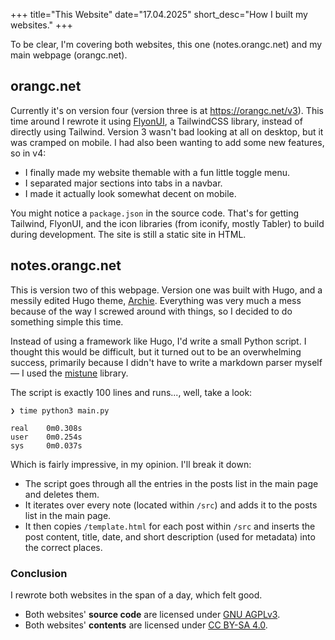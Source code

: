 +++
title="This Website"
date="17.04.2025"
short_desc="How I built my websites."
+++

To be clear, I'm covering both websites, this one (notes.orangc.net) and my main webpage (orangc.net).

## orangc.net
Currently it's on version four (version three is at https://orangc.net/v3). This time around I rewrote it using [FlyonUI](https://flyonui.com), a TailwindCSS library, instead of directly using Tailwind. Version 3 wasn't bad looking at all on desktop, but it was cramped on mobile. I had also been wanting to add some new features, so in v4:

- I finally made my website themable with a fun little toggle menu.
- I separated major sections into tabs in a navbar.
- I made it actually look somewhat decent on mobile.

You might notice a `package.json` in the source code. That's for getting Tailwind, FlyonUI, and the icon libraries (from iconify, mostly Tabler) to build during development. The site is still a static site in HTML.

## notes.orangc.net
This is version two of this webpage. Version one was built with Hugo, and a messily edited Hugo theme, [Archie](https://github.com/athul/archie). Everything was very much a mess because of the way I screwed around with things, so I decided to do something simple this time.

Instead of using a framework like Hugo, I'd write a small Python script. I thought this would be difficult, but it turned out to be an overwhelming success, primarily because I didn't have to write a markdown parser myself — I used the [mistune](https://mistune.lepture.com/) library.

The script is exactly 100 lines and runs..., well, take a look:

```
❯ time python3 main.py

real	0m0.308s
user	0m0.254s
sys	    0m0.037s
```

Which is fairly impressive, in my opinion. I'll break it down:

- The script goes through all the entries in the posts list in the main page and deletes them.
- It iterates over every note (located within `/src`) and adds it to the posts list in the main page.
- It then copies `/template.html` for each post within `/src` and inserts the post content, title, date, and short description (used for metadata) into the correct places.

### Conclusion

I rewrote both websites in the span of a day, which felt good.

- Both websites' **source code** are licensed under [GNU AGPLv3](./LICENSE).
- Both websites' **contents** are licensed under [CC BY-SA 4.0](./LICENSE.content).
